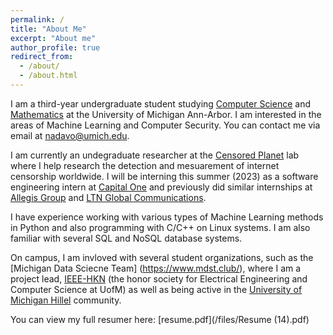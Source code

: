 ```yaml
---
permalink: /
title: "About Me"
excerpt: "About me"
author_profile: true
redirect_from: 
  - /about/
  - /about.html
---
```


I am a third-year undergraduate student studying [Computer Science](https://cse.engin.umich.edu/) and [Mathematics](https://lsa.umich.edu/math/) at the University of Michigan Ann-Arbor. I am interested in the areas of Machine Learning and Computer Security. You can contact me via email at [nadavo@umich.edu](mailto:nadavo@umich.edu).

I am currently an undegraduate researcher at the [Censored Planet](https://censoredplanet.org/) lab where I help research the detection and mesuarement of internet censorship worldwide. I will be interning this summer (2023) as a software engineering intern at [Capital One](https://www.capitalone.com/) and previously did similar internships at [Allegis Group](https://www.allegisgroup.com/) and [LTN Global Communications](https://ltnglobal.com/).

I have experience working with various types of Machine Learning methods in Python and also programming with C/C++ on Linux systems. I am also familiar with several SQL and NoSQL database systems. 

On campus, I am invloved with several student organizations, such as the [Michigan Data Sciecne Team] (https://www.mdst.club/), where I am a project lead, [IEEE-HKN](https://hkn.eecs.umich.edu) (the honor society for Electrical Engineering and Computer Science at UofM) as well as being active in the [University of Michigan Hillel](https://michiganhillel.org) community.

You can view my full resumer here: [resume.pdf](/files/Resume (14).pdf)
